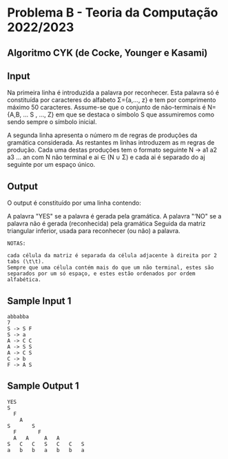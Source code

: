 
# Problema B - Teoria da Computação 2022/2023


## Algoritmo CYK (de Cocke, Younger e Kasami)

## Input
Na primeira linha é introduzida a palavra por reconhecer. Esta palavra só é constituída por caracteres do alfabeto Σ={a,…, z} e tem por comprimento máximo 50 caracteres. Assume-se que o conjunto de não-terminais é N={A,B, … S , …, Z} em que se destaca o símbolo S que assumiremos como sendo sempre o símbolo inicial.

A segunda linha apresenta o número m de regras de produções da gramática considerada. As restantes m linhas introduzem as m regras de produção. Cada uma destas produções tem o formato seguinte N -> a1 a2 a3 … an com N não terminal e ai ∈ (N ∪ Σ) e cada ai é separado do aj seguinte por um espaço único.

## Output
O output é constituído por uma linha contendo:

A palavra "YES" se a palavra é gerada pela gramática.
A palavra "‘NO" se a palavra não é gerada (reconhecida) pela gramática
Seguida da matriz triangular inferior, usada para reconhecer (ou não) a palavra.
```
NOTAS:

cada célula da matriz é separada da célula adjacente à direita por 2 tabs (\t\t).
Sempre que uma célula contém mais do que um não terminal, estes são separados por um só espaço, e estes estão ordenados por ordem alfabética.
```
## Sample Input 1
```
abbabba
7
S -> S F
S -> a
A -> C C
A -> S S
A -> C S
C -> b
F -> A S
```
## Sample Output 1
```
YES
S               
  F             
    A           
S       S         
  F       F       
  A   A     A   A     
S   C   C   S   C   C   S   
a   b   b   a   b   b   a   
```
